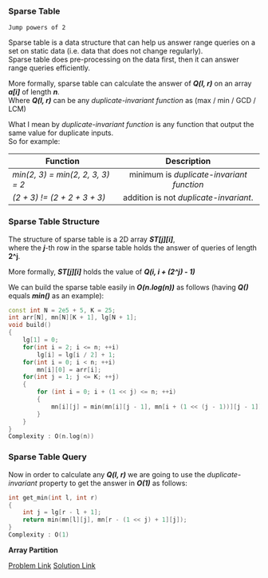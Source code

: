 ### Sparse Table 

`Jump powers of 2`

Sparse table is a data structure that can help us answer range queries on a set on static data (i.e. data that does not change regularly).<br>
Sparse table does pre-processing on the data first, then it can answer range queries efficiently.

More formally, sparse table can calculate the answer of **_Q(l, r)_** on an array **_a[i]_** of length **_n_**.<br>
Where **_Q(l, r)_** can be any _duplicate-invariant function_ as (max / min / GCD / LCM)

What I mean by _duplicate-invariant function_ is any function that output the same value for duplicate inputs.<br>
So for example:<br>

| Function                          | Description                                |
| ----------------------------------|:------------------------------------------:|
| _min(2, 3) = min(2, 2, 3, 3) = 2_ | minimum is _duplicate-invariant function_  |
| _(2 + 3) != (2 + 2 + 3 + 3)_      | addition is not _duplicate-invariant_.     |

### Sparse Table Structure
The structure of sparse table is a 2D array **_ST[j][i]_**,<br>
where the **_j_**-th row in the sparse table holds the answer of queries of length **2^j**.

More formally, **_ST[j][i]_** holds the value of **_Q(i, i + (2^j) - 1)_**

We can build the sparse table easily in **_O(n.log(n))_** as follows (having **_Q()_** equals **_min()_** as an example):

```Cpp
const int N = 2e5 + 5, K = 25;
int arr[N], mn[N][K + 1], lg[N + 1];
void build() 
{
    lg[1] = 0;
    for(int i = 2; i <= n; ++i)
        lg[i] = lg[i / 2] + 1;
    for(int i = 0; i < n; ++i)
        mn[i][0] = arr[i];
    for(int j = 1; j <= K; ++j) 
    {
        for (int i = 0; i + (1 << j) <= n; ++i)
        {
            mn[i][j] = min(mn[i][j - 1], mn[i + (1 << (j - 1))][j - 1]);
        }
    }
}
Complexity : O(n.log(n))
```
### Sparse Table Query
Now in order to calculate any **_Q(l, r)_** we are going to use the _duplicate-invariant_ property to get the answer in **_O(1)_** as follows:

```C++
int get_min(int l, int r) 
{
    int j = lg[r - l + 1];
    return min(mn[l][j], mn[r - (1 << j) + 1][j]);
}
Complexity : O(1)
```

**Array Partition**

[Problem Link](https://codeforces.com/contest/1454/problem/F)
[Solution Link](https://codeforces.com/contest/1454/submission/100205272)


